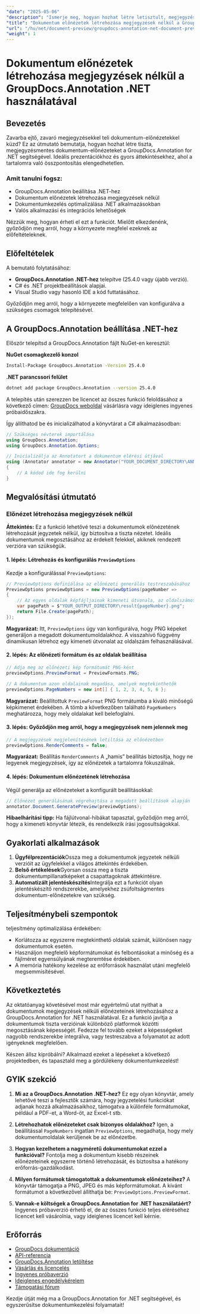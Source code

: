 ```yaml
---
"date": "2025-05-06"
"description": "Ismerje meg, hogyan hozhat létre letisztult, megjegyzések nélküli dokumentum-előnézeteket a .NET-hez készült GroupDocs.Annotation segítségével. Kövesse ezt az útmutatót a dokumentumok bemutatásának és áttekintésének folyamatainak fejlesztéséhez."
"title": "Dokumentum előnézetek létrehozása megjegyzések nélkül a GroupDocs.Annotation .NET használatával"
"url": "/hu/net/document-preview/groupdocs-annotation-net-document-preview-no-comments/"
"weight": 1
---
```


# Dokumentum előnézetek létrehozása megjegyzések nélkül a GroupDocs.Annotation .NET használatával

## Bevezetés

Zavarba ejtő, zavaró megjegyzésekkel teli dokumentum-előnézetekkel küzd? Ez az útmutató bemutatja, hogyan hozhat létre tiszta, megjegyzésmentes dokumentum-előnézeteket a GroupDocs.Annotation for .NET segítségével. Ideális prezentációkhoz és gyors áttekintésekhez, ahol a tartalomra való összpontosítás elengedhetetlen.

### Amit tanulni fogsz:
- GroupDocs.Annotation beállítása .NET-hez
- Dokumentum előnézetek létrehozása megjegyzések nélkül
- Dokumentumkezelés optimalizálása .NET alkalmazásokban
- Valós alkalmazási és integrációs lehetőségek

Nézzük meg, hogyan érheti el ezt a funkciót. Mielőtt elkezdenénk, győződjön meg arról, hogy a környezete megfelel ezeknek az előfeltételeknek.

## Előfeltételek

A bemutató folytatásához:
- **GroupDocs.Annotation .NET-hez** telepítve (25.4.0 vagy újabb verzió).
- C# és .NET projektbeállítások alapjai.
- Visual Studio vagy hasonló IDE a kód futtatásához.

Győződjön meg arról, hogy a környezete megfelelően van konfigurálva a szükséges csomagok telepítésével.

## A GroupDocs.Annotation beállítása .NET-hez

Először telepítsd a GroupDocs.Annotation fájlt NuGet-en keresztül:

**NuGet csomagkezelő konzol**
```bash
Install-Package GroupDocs.Annotation -Version 25.4.0
```

**.NET parancssori felület**
```bash
dotnet add package GroupDocs.Annotation --version 25.4.0
```

A telepítés után szerezzen be licencet az összes funkció feloldásához a következő címen: [GroupDocs weboldal](https://purchase.groupdocs.com/buy) vásárlásra vagy ideiglenes ingyenes próbaidőszakra.

Így állíthatod be és inicializálhatod a könyvtárat a C# alkalmazásodban:

```csharp
// Szükséges névterek importálása
using GroupDocs.Annotation;
using GroupDocs.Annotation.Options;

// Inicializálja az Annotatort a dokumentum elérési útjával
using (Annotator annotator = new Annotator("YOUR_DOCUMENT_DIRECTORY\ANNOTATED_DOCX"))
{
    // A kódod ide fog kerülni
}
```

## Megvalósítási útmutató

### Előnézet létrehozása megjegyzések nélkül

**Áttekintés:**
Ez a funkció lehetővé teszi a dokumentumok előnézetének létrehozását jegyzetek nélkül, így biztosítva a tiszta nézetet. Ideális dokumentumok megosztásához az érdekelt felekkel, akiknek rendezett verzióra van szükségük.

#### 1. lépés: Létrehozás és konfigurálás `PreviewOptions`
Kezdje a konfigurálással `PreviewOptions`:

```csharp
// PreviewOptions definiálása az előnézeti generálás testreszabásához
PreviewOptions previewOptions = new PreviewOptions(pageNumber =>
{
    // Az egyes oldalak képfájljainak kimeneti útvonala, az oldalszámot használva a fájlnévben
    var pagePath = $"YOUR_OUTPUT_DIRECTORY\result{pageNumber}.png";
    return File.Create(pagePath);
});
```
**Magyarázat:** Itt, `PreviewOptions` úgy van konfigurálva, hogy PNG képeket generáljon a megadott dokumentumoldalakhoz. A visszahívó függvény dinamikusan létrehoz egy kimeneti útvonalat az oldalszám felhasználásával.

#### 2. lépés: Az előnézeti formátum és az oldalak beállítása

```csharp
// Adja meg az előnézeti kép formátumát PNG-ként
previewOptions.PreviewFormat = PreviewFormats.PNG;

// A dokumentum azon oldalainak megadása, amelyek megtekinthetők
previewOptions.PageNumbers = new int[] { 1, 2, 3, 4, 5, 6 };
```
**Magyarázat:** Beállítottuk `PreviewFormat` PNG formátumba a kiváló minőségű képkimenet érdekében. A tömb a következőben található `PageNumbers` meghatározza, hogy mely oldalakat kell belefoglalni.

#### 3. lépés: Győződjön meg arról, hogy a megjegyzések nem jelennek meg

```csharp
// A megjegyzések megjelenítésének letiltása az előnézetben
previewOptions.RenderComments = false;
```
**Magyarázat:** Beállítás `RenderComments` A „hamis” beállítás biztosítja, hogy ne legyenek megjegyzések, így az előnézetek a tartalomra fókuszálnak.

#### 4. lépés: Dokumentum előnézetének létrehozása

Végül generálja az előnézeteket a konfigurált beállításokkal:

```csharp
// Előnézet generálásának végrehajtása a megadott beállítások alapján
annotator.Document.GeneratePreview(previewOptions);
```
**Hibaelhárítási tipp:** Ha fájlútvonal-hibákat tapasztal, győződjön meg arról, hogy a kimeneti könyvtár létezik, és rendelkezik írási jogosultságokkal.

## Gyakorlati alkalmazások

1. **Ügyfélprezentációk**Ossza meg a dokumentumok jegyzetek nélküli verzióit az ügyfelekkel a világos áttekintés érdekében.
2. **Belső értékelések**Gyorsan ossza meg a tiszta dokumentumpillanatképeket a csapattagoknak áttekintésre.
3. **Automatizált jelentéskészítés**Integrálja ezt a funkciót olyan jelentéskészítő rendszerekbe, amelyekhez zsúfoltságmentes dokumentum-előnézetekre van szükség.

## Teljesítménybeli szempontok

teljesítmény optimalizálása érdekében:
- Korlátozza az egyszerre megtekinthető oldalak számát, különösen nagy dokumentumok esetén.
- Használjon megfelelő képformátumokat és felbontásokat a minőség és a fájlméret egyensúlyának megteremtése érdekében.
- A memória hatékony kezelése az erőforrások használat utáni megfelelő megsemmisítésével.

## Következtetés

Az oktatóanyag követésével most már egyértelmű utat nyithat a dokumentumok megjegyzések nélküli előnézeteinek létrehozásához a GroupDocs.Annotation for .NET használatával. Ez a funkció javítja a dokumentumok tiszta verzióinak különböző platformok közötti megosztásának képességét. Fedezze fel tovább ezeket a képességeket nagyobb rendszerekbe integrálva, vagy testreszabva a folyamatot az adott igényeknek megfelelően.

Készen állsz kipróbálni? Alkalmazd ezeket a lépéseket a következő projektedben, és tapasztald meg a gördülékeny dokumentumkezelést!

## GYIK szekció

1. **Mi az a GroupDocs.Annotation .NET-hez?** 
   Ez egy olyan könyvtár, amely lehetővé teszi a fejlesztők számára, hogy jegyzetelési funkciókat adjanak hozzá alkalmazásaikhoz, támogatva a különféle formátumokat, például a PDF-et, a Word-öt, az Excel-t stb.

2. **Létrehozhatok előnézeteket csak bizonyos oldalakhoz?**
   Igen, a beállítással `PageNumbers` ingatlan `PreviewOptions`, megadhatja, hogy mely dokumentumoldalak kerüljenek be az előnézetbe.

3. **Hogyan kezelhetem a nagyméretű dokumentumokat ezzel a funkcióval?**
   Fontolja meg a dokumentum kisebb részeinek előnézeteinek egyszerre történő létrehozását, és biztosítsa a hatékony erőforrás-gazdálkodást.

4. **Milyen formátumok támogatottak a dokumentumok előnézeteihez?**
   A könyvtár támogatja a PNG, JPEG és más képformátumokat. A kívánt formátumot a következővel állíthatja be: `PreviewOptions.PreviewFormat`.

5. **Vannak-e költségek a GroupDocs.Annotation for .NET használatáért?**
   Ingyenes próbaverzió érhető el, de az összes funkció teljes eléréséhez licencet kell vásárolnia, vagy ideiglenes licencet kell kérnie.

## Erőforrás
- [GroupDocs dokumentáció](https://docs.groupdocs.com/annotation/net/)
- [API-referencia](https://reference.groupdocs.com/annotation/net/)
- [GroupDocs.Annotation letöltése](https://releases.groupdocs.com/annotation/net/)
- [Vásárlás és licencelés](https://purchase.groupdocs.com/buy)
- [Ingyenes próbaverzió](https://releases.groupdocs.com/annotation/net/)
- [Ideiglenes engedélykérelem](https://purchase.groupdocs.com/temporary-license/)
- [Támogatási fórum](https://forum.groupdocs.com/c/annotation/) 

Kezdje útját még ma a GroupDocs.Annotation for .NET segítségével, és egyszerűsítse dokumentumkezelési folyamatait!